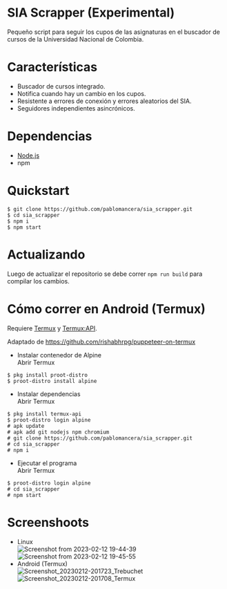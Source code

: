 # SIA Scrapper (Experimental)

Pequeño script para seguir los cupos de las asignaturas en el buscador de cursos de la Universidad Nacional de Colombia.

# Características
- Buscador de cursos integrado.
- Notifica cuando hay un cambio en los cupos.
- Resistente a errores de conexión y errores aleatorios del SIA.
- Seguidores independientes asincrónicos.

# Dependencias

- [Node.js](https://nodejs.org/en/)
- npm

# Quickstart

```
$ git clone https://github.com/pablomancera/sia_scrapper.git
$ cd sia_scrapper
$ npm i
$ npm start
```

# Actualizando

Luego de actualizar el repositorio se debe correr `npm run build` para compilar los cambios.

# Cómo correr en Android (Termux)

Requiere [Termux](https://f-droid.org/en/packages/com.termux/) y [Termux:API](https://f-droid.org/packages/com.termux.api/).

Adaptado de https://github.com/rishabhrpg/puppeteer-on-termux

- Instalar contenedor de Alpine\
Abrir Termux
```
$ pkg install proot-distro
$ proot-distro install alpine
```

- Instalar dependencias\
Abrir Termux
```
$ pkg install termux-api
$ proot-distro login alpine
# apk update
# apk add git nodejs npm chromium
# git clone https://github.com/pablomancera/sia_scrapper.git
# cd sia_scrapper
# npm i
```

- Ejecutar el programa\
Abrir Termux
```
$ proot-distro login alpine
# cd sia_scrapper
# npm start
```

# Screenshoots
- Linux\
![Screenshot from 2023-02-12 19-44-39](https://user-images.githubusercontent.com/26395881/218359080-66879b28-012b-4029-b8bf-4232864f52f3.png)
![Screenshot from 2023-02-12 19-45-55](https://user-images.githubusercontent.com/26395881/218359331-29e28c05-bcba-4618-8319-7e6caa6660ab.png)
- Android (Termux)\
![Screenshot_20230212-201723_Trebuchet](https://user-images.githubusercontent.com/26395881/218360011-d4b77cf9-979b-4f65-9411-ce8424511ca0.png)
![Screenshot_20230212-201708_Termux](https://user-images.githubusercontent.com/26395881/218360016-6fbcf7fd-9796-4508-a344-12f4f470a240.png)

